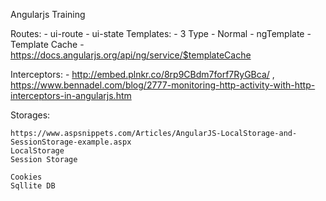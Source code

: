 Angularjs Training

Routes:
	- ui-route
	- ui-state
Templates:
	- 3 Type 
		- Normal 
		- ngTemplate
		- Template Cache - https://docs.angularjs.org/api/ng/service/$templateCache

Interceptors: - http://embed.plnkr.co/8rp9CBdm7forf7RyGBca/ , https://www.bennadel.com/blog/2777-monitoring-http-activity-with-http-interceptors-in-angularjs.htm

Storages:

	https://www.aspsnippets.com/Articles/AngularJS-LocalStorage-and-SessionStorage-example.aspx
	LocalStorage
	Session Storage

	Cookies
	Sqllite DB
